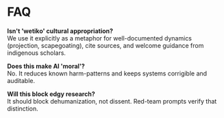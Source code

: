 # FAQ

**Isn't 'wetiko' cultural appropriation?**  
We use it explicitly as a metaphor for well-documented dynamics (projection, scapegoating), cite sources, and welcome guidance from indigenous scholars.

**Does this make AI 'moral'?**  
No. It reduces known harm-patterns and keeps systems corrigible and auditable.

**Will this block edgy research?**  
It should block dehumanization, not dissent. Red-team prompts verify that distinction.

